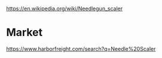 https://en.wikipedia.org/wiki/Needlegun_scaler

# Market
https://www.harborfreight.com/search?q=Needle%20Scaler
